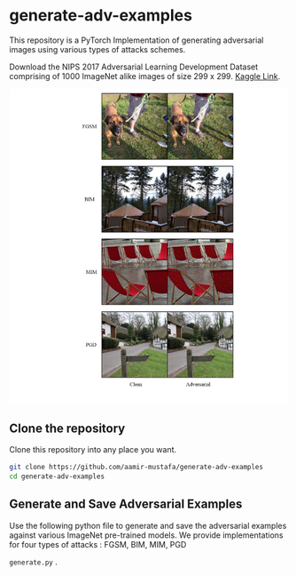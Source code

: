 # generate-adv-examples
This repository is a PyTorch Implementation of generating adversarial images using various types of attacks schemes.

Download the  NIPS 2017 Adversarial Learning Development Dataset comprising of 1000 ImageNet alike images of size 299 x 299.
[Kaggle Link](https://www.kaggle.com/google-brain/nips-2017-adversarial-learning-development-set).

![Figure 1](sample.png)

## Clone the repository
Clone this repository into any place you want.
```bash
git clone https://github.com/aamir-mustafa/generate-adv-examples
cd generate-adv-examples
```

## Generate and Save Adversarial Examples 

Use the following python file to generate and save the adversarial examples against various ImageNet pre-trained models. We provide implementations for four types of attacks : FGSM, BIM, MIM, PGD

``generate.py`` .

